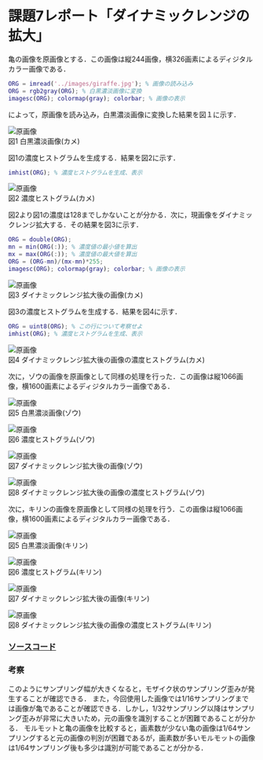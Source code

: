# 課題7レポート「ダイナミックレンジの拡大」

亀の画像を原画像とする．この画像は縦244画像，横326画素によるディジタルカラー画像である．

```matlab
ORG = imread('../images/giraffe.jpg'); % 画像の読み込み
ORG = rgb2gray(ORG); % 白黒濃淡画像に変換
imagesc(ORG); colormap(gray); colorbar; % 画像の表示
```

によって，原画像を読み込み，白黒濃淡画像に変換した結果を図１に示す．

![原画像](https://github.com/suke123/matlab_image_processing/blob/master/%E8%AA%B2%E9%A1%8C7/images/kame0.png)  
図1 白黒濃淡画像(カメ)

図1の濃度ヒストグラムを生成する．結果を図2に示す．

```matlab
imhist(ORG); % 濃度ヒストグラムを生成、表示
```

![原画像](https://github.com/suke123/matlab_image_processing/blob/master/%E8%AA%B2%E9%A1%8C7/images/kame_after1.png)  
図2 濃度ヒストグラム(カメ)

図2より図1の濃度は128までしかないことが分かる．次に，現画像をダイナミックレンジ拡大する．その結果を図3に示す．

```matlab
ORG = double(ORG);
mn = min(ORG(:)); % 濃度値の最小値を算出
mx = max(ORG(:)); % 濃度値の最大値を算出
ORG = (ORG-mn)/(mx-mn)*255;
imagesc(ORG); colormap(gray); colorbar; % 画像の表示
```

![原画像](https://github.com/suke123/matlab_image_processing/blob/master/%E8%AA%B2%E9%A1%8C7/images/kame_after2.png)  
図3 ダイナミックレンジ拡大後の画像(カメ)

図3の濃度ヒストグラムを生成する．結果を図4に示す．

```matlab
ORG = uint8(ORG); % この行について考察せよ
imhist(ORG); % 濃度ヒストグラムを生成、表示
```
![原画像](https://github.com/suke123/matlab_image_processing/blob/master/%E8%AA%B2%E9%A1%8C7/images/kame_after3.png)  
図4 ダイナミックレンジ拡大後の画像の濃度ヒストグラム(カメ)

次に，ゾウの画像を原画像として同様の処理を行った．この画像は縦1066画像，横1600画素によるディジタルカラー画像である．

![原画像](https://github.com/suke123/matlab_image_processing/blob/master/%E8%AA%B2%E9%A1%8C7/images/elephant0.png)  
図5 白黒濃淡画像(ゾウ)

![原画像](https://github.com/suke123/matlab_image_processing/blob/master/%E8%AA%B2%E9%A1%8C7/images/elephant_after1.png)  
図6 濃度ヒストグラム(ゾウ)

![原画像](https://github.com/suke123/matlab_image_processing/blob/master/%E8%AA%B2%E9%A1%8C7/images/elephant_after2.png)  
図7 ダイナミックレンジ拡大後の画像(ゾウ)

![原画像](https://github.com/suke123/matlab_image_processing/blob/master/%E8%AA%B2%E9%A1%8C7/images/elephant_after3.png)  
図8 ダイナミックレンジ拡大後の画像の濃度ヒストグラム(ゾウ)

次に，キリンの画像を原画像として同様の処理を行う．この画像は縦1066画像，横1600画素によるディジタルカラー画像である．

![原画像](https://github.com/suke123/matlab_image_processing/blob/master/%E8%AA%B2%E9%A1%8C7/images/giraffe0.png)  
図5 白黒濃淡画像(キリン)

![原画像](https://github.com/suke123/matlab_image_processing/blob/master/%E8%AA%B2%E9%A1%8C7/images/giraffe_after1.png)  
図6 濃度ヒストグラム(キリン)

![原画像](https://github.com/suke123/matlab_image_processing/blob/master/%E8%AA%B2%E9%A1%8C7/images/giraffe_after2.png)  
図7 ダイナミックレンジ拡大後の画像(キリン)

![原画像](https://github.com/suke123/matlab_image_processing/blob/master/%E8%AA%B2%E9%A1%8C7/images/giraffe_after3.png)  
図8 ダイナミックレンジ拡大後の画像の濃度ヒストグラム(キリン)

### [ソースコード](https://github.com/suke123/matlab_image_processing/blob/master/%E8%AA%B2%E9%A1%8C7/kadai7.m)

### 考察

このようにサンプリング幅が大きくなると，モザイク状のサンプリング歪みが発生することが確認できる．
また，今回使用した画像では1/16サンプリングまでは画像が亀であることが確認できる．しかし，1/32サンプリング以降はサンプリング歪みが非常に大きいため，元の画像を識別することが困難であることが分かる．
モルモットと亀の画像を比較すると，画素数が少ない亀の画像は1/64サンプリングすると元の画像の判別が困難であるが，画素数が多いモルモットの画像は1/64サンプリング後も多少は識別が可能であることが分かる．
